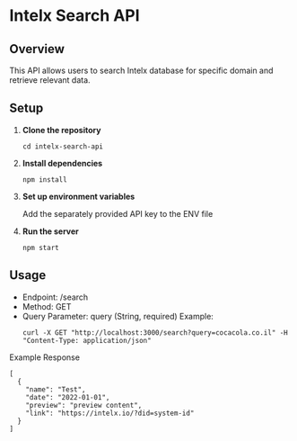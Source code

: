 # Intelx Search API

## Overview
This API allows users to search Intelx database for specific domain and retrieve relevant data.

## Setup

1. **Clone the repository**
   ```
   cd intelx-search-api
   ```
2. **Install dependencies**
    ```
    npm install
    ```

3. **Set up environment variables**

    Add the separately provided API key to the ENV file

5. **Run the server**
    ```
    npm start
    ```

## Usage
- Endpoint: /search
- Method: GET
- Query Parameter: query (String, required)
Example:
    ```
    curl -X GET "http://localhost:3000/search?query=cocacola.co.il" -H "Content-Type: application/json"
   ```

Example Response
```
[
  {
    "name": "Test",
    "date": "2022-01-01",
    "preview": "preview content",
    "link": "https://intelx.io/?did=system-id"
  }
]
```



